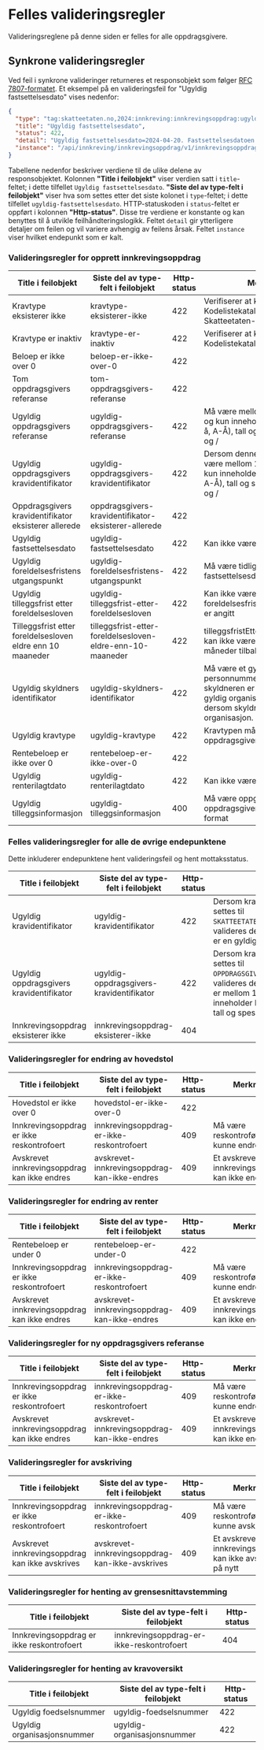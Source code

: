 # Felles valideringsregler

Valideringsreglene på denne siden er felles for alle oppdragsgivere.

## Synkrone valideringsregler

Ved feil i synkrone valideringer returneres et responsobjekt som
følger [RFC 7807-formatet](https://datatracker.ietf.org/doc/html/rfc7807). Et eksempel på en valideringsfeil for
"Ugyldig fastsettelsesdato" vises nedenfor:

```json
{
  "type": "tag:skatteetaten.no,2024:innkreving:innkrevingsoppdrag:ugyldig-fastsettelsesdato",
  "title": "Ugyldig fastsettelsesdato",
  "status": 422,
  "detail": "Ugyldig fastsettelsesdato=2024-04-20. Fastsettelsesdatoen kan ikke være i fremtiden",
  "instance": "/api/innkreving/innkrevingsoppdrag/v1/innkrevingsoppdrag"
}
```

Tabellene nedenfor beskriver verdiene til de ulike delene av responsobjektet. Kolonnen **"Title i feilobjekt"** viser
verdien satt i `title`-feltet; i dette tilfellet `Ugyldig fastsettelsesdato`. **"Siste del av type-felt i feilobjekt"**
viser hva som settes etter det siste kolonet i `type`-feltet; i dette tilfellet `ugyldig-fastsettelsesdato`.
HTTP-statuskoden i `status`-feltet er oppført i kolonnen **"Http-status"**. Disse tre verdiene er konstante og kan
benyttes til å utvikle feilhåndteringslogikk. Feltet `detail` gir ytterligere detaljer om feilen og vil variere avhengig
av feilens årsak. Feltet `instance` viser hvilket endepunkt som er kalt.

### Valideringsregler for opprett innkrevingsoppdrag

| Title i feilobjekt                                              | Siste del av type-felt i feilobjekt                             | Http-status | Merknad                                                                                                                               |
|-----------------------------------------------------------------|-----------------------------------------------------------------|-------------|---------------------------------------------------------------------------------------------------------------------------------------|
| Kravtype eksisterer ikke                                        | kravtype-eksisterer-ikke                                        | 422         | Verifiserer at kravtypen ligger i Kodelistekatalogen (intern Skatteetaten-modul)                                                      |
| Kravtype er inaktiv                                             | kravtype-er-inaktiv                                             | 422         | Verifiserer at kravtypen er aktiv i Kodelistekatalogen                                                                                | 
| Beloep er ikke over 0                                           | beloep-er-ikke-over-0                                           | 422         |                                                                                                                                       | 
| Tom oppdragsgivers referanse                                    | tom-oppdragsgivers-referanse                                    | 422         |                                                                                                                                       | 
| Ugyldig oppdragsgivers referanse                                | ugyldig-oppdragsgivers-referanse                                | 422         | Må være mellom 1 og 40 tegn, og kun inneholde bokstaver (a-å, A-Å), tall og spesialtegnene - og /                                     | 
| Ugyldig oppdragsgivers kravidentifikator                        | ugyldig-oppdragsgivers-kravidentifikator                        | 422         | Dersom denne eksisterer: må være mellom 1 og 40 tegn, og kun inneholde bokstaver (a-å, A-Å), tall og spesialtegnene - og /            | 
| Oppdragsgivers kravidentifikator eksisterer allerede            | oppdragsgivers-kravidentifikator-eksisterer-allerede            | 422         |                                                                                                                                       | 
| Ugyldig fastsettelsesdato                                       | ugyldig-fastsettelsesdato                                       | 422         | Kan ikke være i fremtiden                                                                                                             | 
| Ugyldig foreldelsesfristens utgangspunkt                        | ugyldig-foreldelsesfristens-utgangspunkt                        | 422         | Må være tidligere enn fastsettelsesdato                                                                                               | 
| Ugyldig tilleggsfrist etter foreldelsesloven                    | ugyldig-tilleggsfrist-etter-foreldelsesloven                    | 422         | Kan ikke være angitt når foreldelsesfristensUtgangspunkt er angitt                                                                    | 
| Tilleggsfrist etter foreldelsesloven eldre enn 10 maaneder      | tilleggsfrist-etter-foreldelsesloven-eldre-enn-10-maaneder      | 422         | tilleggsfristEtterForeldelsesloven kan ikke være mer enn 10 måneder tilbake i tid                                                     | 
| Ugyldig skyldners identifikator                                 | ugyldig-skyldners-identifikator                                 | 422         | Må være et gyldig personnummer dersom skyldneren er en person, og et gyldig organisasjonsnummer dersom skyldneren er en organisasjon. | 
| Ugyldig kravtype                                                | ugyldig-kravtype                                                | 422         | Kravtypen må tilhøre oppdragsgiveren                                                                                                  | 
| Rentebeloep er ikke over 0                                      | rentebeloep-er-ikke-over-0                                      | 422         |                                                                                                                                       | 
| Ugyldig renterilagtdato                                         | ugyldig-renterilagtdato                                         | 422         | Kan ikke være i fremtiden                                                                                                             | 
| Ugyldig tilleggsinformasjon                                     | ugyldig-tilleggsinformasjon                                     | 400         | Må være oppgitt om påkrevd for oppdragsgiver og være på rett format                                                                   |  

### Felles valideringsregler for alle de øvrige endepunktene

Dette inkluderer endepunktene hent valideringsfeil og hent mottaksstatus.

| Title i feilobjekt                       | Siste del av type-felt i feilobjekt      | Http-status | Merknad                                                                                                                                                                                                         |
|------------------------------------------|------------------------------------------|-------------|-----------------------------------------------------------------------------------------------------------------------------------------------------------------------------------------------------------------|
| Ugyldig kravidentifikator                | ugyldig-kravidentifikator                | 422         | Dersom kravidentifikatortype settes til `SKATTEETATENS_KRAVIDENTIFIKATOR`, valideres det at kravidentifikatoren er en gyldig UUID.                                                                              |
| Ugyldig oppdragsgivers kravidentifikator | ugyldig-oppdragsgivers-kravidentifikator | 422         | Dersom kravidentifikatortype settes til `OPPDRAGSGIVERS_KRAVIDENTIFIKATOR`, valideres det at kravidentifikatoren er mellom 1 og 40 tegn, og kun inneholder bokstaver (a-å, A-Å), tall og spesialtegnene - og /. |
| Innkrevingsoppdrag eksisterer ikke       | innkrevingsoppdrag-eksisterer-ikke       | 404         |                                                                                                                                                                                                                 |

### Valideringsregler for endring av hovedstol

| Title i feilobjekt                           | Siste del av type-felt i feilobjekt          | Http-status | Merknad                                         |
|----------------------------------------------|----------------------------------------------|-------------|-------------------------------------------------|
| Hovedstol er ikke over 0                     | hovedstol-er-ikke-over-0                     | 422         |                                                 |
| Innkrevingsoppdrag er ikke reskontrofoert    | innkrevingsoppdrag-er-ikke-reskontrofoert    | 409         | Må være reskontroført for å kunne endres        |
| Avskrevet innkrevingsoppdrag kan ikke endres | avskrevet-innkrevingsoppdrag-kan-ikke-endres | 409         | Et avskrevet innkrevingsoppdrag kan ikke endres |

### Valideringsregler for endring av renter

| Title i feilobjekt                           | Siste del av type-felt i feilobjekt          | Http-status | Merknad                                         |
|----------------------------------------------|----------------------------------------------|-------------|-------------------------------------------------|
| Rentebeloep er under 0                       | rentebeloep-er-under-0                       | 422         |                                                 |
| Innkrevingsoppdrag er ikke reskontrofoert    | innkrevingsoppdrag-er-ikke-reskontrofoert    | 409         | Må være reskontroført for å kunne endres        |
| Avskrevet innkrevingsoppdrag kan ikke endres | avskrevet-innkrevingsoppdrag-kan-ikke-endres | 409         | Et avskrevet innkrevingsoppdrag kan ikke endres |

### Valideringsregler for ny oppdragsgivers referanse

| Title i feilobjekt                           | Siste del av type-felt i feilobjekt          | Http-status | Merknad                                         |
|----------------------------------------------|----------------------------------------------|-------------|-------------------------------------------------|
| Innkrevingsoppdrag er ikke reskontrofoert    | innkrevingsoppdrag-er-ikke-reskontrofoert    | 409         | Må være reskontroført for å kunne endres        |
| Avskrevet innkrevingsoppdrag kan ikke endres | avskrevet-innkrevingsoppdrag-kan-ikke-endres | 409         | Et avskrevet innkrevingsoppdrag kan ikke endres |

### Valideringsregler for avskriving

| Title i feilobjekt                              | Siste del av type-felt i feilobjekt             | Http-status | Merknad                                                    |
|-------------------------------------------------|-------------------------------------------------|-------------|------------------------------------------------------------|
| Innkrevingsoppdrag er ikke reskontrofoert       | innkrevingsoppdrag-er-ikke-reskontrofoert       | 409         | Må være reskontroført for å kunne avskrives                |
| Avskrevet innkrevingsoppdrag kan ikke avskrives | avskrevet-innkrevingsoppdrag-kan-ikke-avskrives | 409         | Et avskrevet innkrevingsoppdrag kan ikke avskrives på nytt |

### Valideringsregler for henting av grensesnittavstemming

| Title i feilobjekt                        | Siste del av type-felt i feilobjekt       | Http-status | 
|-------------------------------------------|-------------------------------------------|-------------|
| Innkrevingsoppdrag er ikke reskontrofoert | innkrevingsoppdrag-er-ikke-reskontrofoert | 404         |

### Valideringsregler for henting av kravoversikt

| Title i feilobjekt          | Siste del av type-felt i feilobjekt | Http-status | 
|-----------------------------|-------------------------------------|-------------|
| Ugyldig foedselsnummer      | ugyldig-foedselsnummer              | 422         |
| Ugyldig organisasjonsnummer | ugyldig-organisasjonsnummer         | 422         |